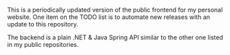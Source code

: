 This is a periodically updated version of the public frontend for my personal website. One item on the TODO list is to automate new releases with an update to this repository. 

The backend is a plain .NET & Java Spring API similar to the other one listed in my public repositories. 

